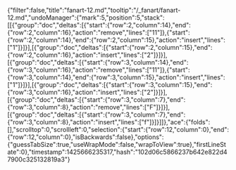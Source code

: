{"filter":false,"title":"fanart-12.md","tooltip":"/_fanart/fanart-12.md","undoManager":{"mark":5,"position":5,"stack":[[{"group":"doc","deltas":[{"start":{"row":2,"column":14},"end":{"row":2,"column":16},"action":"remove","lines":["11"]},{"start":{"row":2,"column":14},"end":{"row":2,"column":15},"action":"insert","lines":["1"]}]}],[{"group":"doc","deltas":[{"start":{"row":2,"column":15},"end":{"row":2,"column":16},"action":"insert","lines":["2"]}]}],[{"group":"doc","deltas":[{"start":{"row":3,"column":14},"end":{"row":3,"column":16},"action":"remove","lines":["11"]},{"start":{"row":3,"column":14},"end":{"row":3,"column":15},"action":"insert","lines":["1"]}]}],[{"group":"doc","deltas":[{"start":{"row":3,"column":15},"end":{"row":3,"column":16},"action":"insert","lines":["2"]}]}],[{"group":"doc","deltas":[{"start":{"row":3,"column":7},"end":{"row":3,"column":8},"action":"remove","lines":["F"]}]}],[{"group":"doc","deltas":[{"start":{"row":3,"column":7},"end":{"row":3,"column":8},"action":"insert","lines":["f"]}]}]]},"ace":{"folds":[],"scrolltop":0,"scrollleft":0,"selection":{"start":{"row":12,"column":0},"end":{"row":12,"column":0},"isBackwards":false},"options":{"guessTabSize":true,"useWrapMode":false,"wrapToView":true},"firstLineState":0},"timestamp":1425666235317,"hash":"102d06c5866237b642e822d47900c325132819a3"}